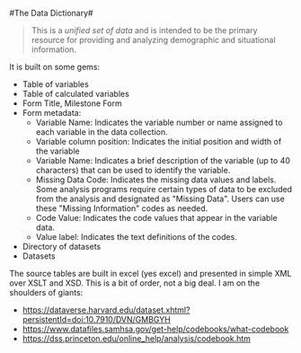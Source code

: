 #The Data Dictionary#

>This is a *unified set of data* and is intended to be the primary resource for providing and analyzing demographic and situational information.

It is built on some gems:

 - Table of variables
 - Table of calculated variables
 - Form Title, Milestone Form
 - Form metadata:
	- Variable Name: Indicates the variable number or name assigned to each variable in the data collection.
	- Variable column position: Indicates the initial position and width of the variable
	- Variable Name: Indicates a brief description of the variable (up to 40 characters) that can be used to identify the variable.
	- Missing Data Code: Indicates the missing data values ​​and labels. Some analysis programs require certain types of data to be excluded from the analysis and designated as "Missing Data". Users can use these "Missing Information" codes as needed.
	- Code Value: Indicates the code values ​​that appear in the variable data.
	- Value label: Indicates the text definitions of the codes.
 - Directory of datasets
 - Datasets

The source tables are built in excel (yes excel) and presented in simple XML over XSLT and XSD. This is a bit of order, not a big deal. I am on the shoulders of giants:

 - https://dataverse.harvard.edu/dataset.xhtml?persistentId=doi:10.7910/DVN/GMBGYH
 - https://www.datafiles.samhsa.gov/get-help/codebooks/what-codebook
 - https://dss.princeton.edu/online_help/analysis/codebook.htm
